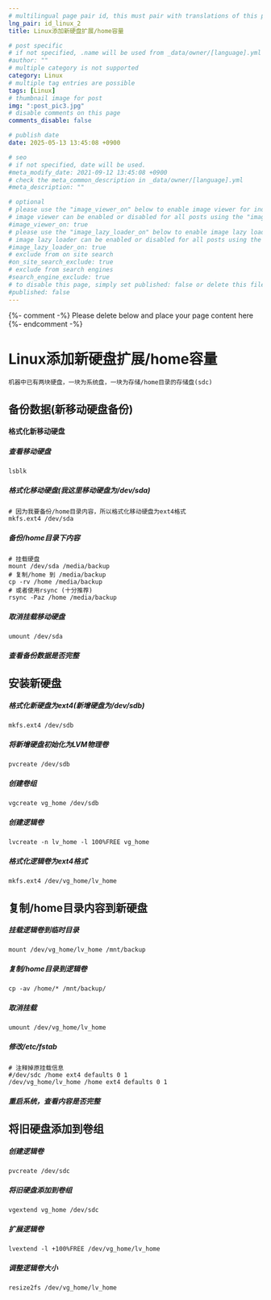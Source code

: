 ```yaml
---
# multilingual page pair id, this must pair with translations of this page. (This name must be unique)
lng_pair: id_linux_2
title: Linux添加新硬盘扩展/home容量

# post specific
# if not specified, .name will be used from _data/owner/[language].yml
#author: ""
# multiple category is not supported
category: Linux
# multiple tag entries are possible
tags: [Linux]
# thumbnail image for post
img: ":post_pic3.jpg"
# disable comments on this page
comments_disable: false

# publish date
date: 2025-05-13 13:45:08 +0900

# seo
# if not specified, date will be used.
#meta_modify_date: 2021-09-12 13:45:08 +0900
# check the meta_common_description in _data/owner/[language].yml
#meta_description: ""

# optional
# please use the "image_viewer_on" below to enable image viewer for individual pages or posts (_posts/ or [language]/_posts folders).
# image viewer can be enabled or disabled for all posts using the "image_viewer_posts: true" setting in _data/conf/main.yml.
#image_viewer_on: true
# please use the "image_lazy_loader_on" below to enable image lazy loader for individual pages or posts (_posts/ or [language]/_posts folders).
# image lazy loader can be enabled or disabled for all posts using the "image_lazy_loader_posts: true" setting in _data/conf/main.yml.
#image_lazy_loader_on: true
# exclude from on site search
#on_site_search_exclude: true
# exclude from search engines
#search_engine_exclude: true
# to disable this page, simply set published: false or delete this file
#published: false
---
```


{%- comment -%} Please delete below and place your page content here {%- endcomment -%}

# Linux添加新硬盘扩展/home容量
    机器中已有两块硬盘，一块为系统盘，一块为存储/home目录的存储盘(sdc)
## 备份数据(新移动硬盘备份)
#### 格式化新移动硬盘
##### 查看移动硬盘
    lsblk
##### 格式化移动硬盘(我这里移动硬盘为/dev/sda)
    # 因为我要备份/home目录内容，所以格式化移动硬盘为ext4格式
    mkfs.ext4 /dev/sda
##### 备份/home目录下内容
    # 挂载硬盘
    mount /dev/sda /media/backup
    # 复制/home 到 /media/backup
    cp -rv /home /media/backup
    # 或者使用rsync (十分推荐)
    rsync -Paz /home /media/backup
##### 取消挂载移动硬盘
    umount /dev/sda
##### 查看备份数据是否完整

## 安装新硬盘
##### 格式化新硬盘为ext4(新增硬盘为/dev/sdb)
    mkfs.ext4 /dev/sdb
##### 将新增硬盘初始化为LVM物理卷
    pvcreate /dev/sdb
##### 创建卷组
    vgcreate vg_home /dev/sdb
##### 创建逻辑卷
    lvcreate -n lv_home -l 100%FREE vg_home
##### 格式化逻辑卷为ext4格式
    mkfs.ext4 /dev/vg_home/lv_home

## 复制/home目录内容到新硬盘
##### 挂载逻辑卷到临时目录
    mount /dev/vg_home/lv_home /mnt/backup
##### 复制/home目录到逻辑卷
    cp -av /home/* /mnt/backup/
##### 取消挂载
    umount /dev/vg_home/lv_home
##### 修改/etc/fstab
    # 注释掉原挂载信息
    #/dev/sdc /home ext4 defaults 0 1
    /dev/vg_home/lv_home /home ext4 defaults 0 1
##### 重启系统，查看内容是否完整

## 将旧硬盘添加到卷组
##### 创建逻辑卷
    pvcreate /dev/sdc
##### 将旧硬盘添加到卷组
    vgextend vg_home /dev/sdc
##### 扩展逻辑卷
    lvextend -l +100%FREE /dev/vg_home/lv_home
##### 调整逻辑卷大小
    resize2fs /dev/vg_home/lv_home


    

    
     

